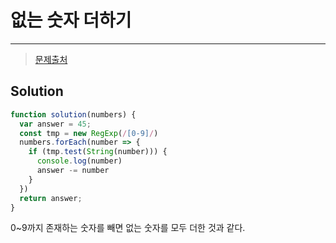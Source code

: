 # 없는 숫자 더하기

---

>[문제출처](https://programmers.co.kr/learn/courses/30/lessons/86051?language=javascript)

## Solution
```js
function solution(numbers) {
  var answer = 45;
  const tmp = new RegExp(/[0-9]/)
  numbers.forEach(number => {
    if (tmp.test(String(number))) {
      console.log(number)
      answer -= number
    }
  })
  return answer;
}
```

0~9까지 존재하는 숫자를 빼면 없는 숫자를 모두 더한 것과 같다.